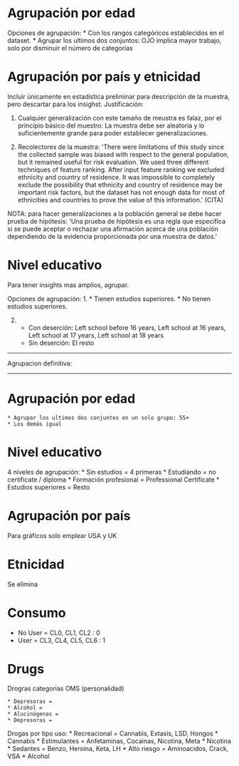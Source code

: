 <h1>Agrupación por edad</h1>

Opciones de agrupación:
    * Con los rangos categóricos establecidos en el dataset. 
    * Agrupar los ultimos dos conjuntos: OJO implica mayor trabajo, solo por disminuir el número de categorías 

<h1> Agrupación por país y etnicidad</h1>

Incluir únicamente en estadística preliminar para descripción de la muestra, pero descartar para los insighst. Justificación:

1. Cualquier generalización con este tamaño de meustra es falaz, por el principio básico del muestro: La muestra debe ser aleatoria y lo suficientemente grande para poder establecer generalizaciones. 

2. Recolectores de la muestra: 'There were limitations of this study since the collected sample was biased
with respect to the general population, but it remained useful for risk evaluation.
We used three different techniques of feature ranking. After input feature ranking
we excluded ethnicity and country of residence. It was impossible to completely
exclude the possibility that ethnicity and country of residence may be important risk
factors, but the dataset has not enough data for most of ethnicities and countries to
prove the value of this information.' (CITA)

NOTA: para hacer generalizaciones a la población general se debe hacer prueba de hipótesis: 
'Una prueba de hipótesis es una regla que especifica si se puede aceptar o rechazar una afirmación acerca de una población dependiendo de la evidencia proporcionada por una muestra de datos.'

<h1> Nivel educativo</h1>

Para tener insights mas amplios, agrupar.

Opciones de agrupación:
1. 
    * Tienen estudios superiores.
    * No tienen estudios superiores.

2. 
    * Con deserción: Left school before 16 years, Left school at 16 years, Left school at 17 years, Left school at 18 years 
    * Sin deserción: El resto
-----------------------

Agrupacion definitiva:

-----------------------
<h1>Agrupación por edad</h1>

    * Agrupar los ultimos dos conjuntos en un solo grupo: 55+
    * Los demás igual

<h1> Nivel educativo</h1>

4 niveles de agrupación: 
    * Sin estudios = 4 primeras
    * Estudiando = no certificate / diploma 
    * Formación profesional = Professional Certificate 
    * Estudios superiores = Resto 

<h1> Agrupación por país </h1>

Para gráficos solo emplear USA y UK 

<h1>Etnicidad </h1>

Se elimina 

<h1> Consumo </h1>

* No User = CL0, CL1, CL2 : 0
* User = CL3, CL4, CL5, CL6 : 1  

<h1> Drugs </h1>

Drogras categorias OMS (personalidad)

    * Depresoras = 
    * Alcohol =
    * Alucinógenas =
    * Depresoras =

Drogas por tipo uso:
    * Recreacional = Cannabis, Extasis, LSD, Hongos 
    * Cannabis 
    * Estimulantes  = Anfetaminas, Cocainas, Nicotina, Meta
    * Nicotina
    * Sedantes = Benzo, Heroina, Keta, LH
    * Alto riesgo = Aminoacidos, Crack, VSA
    * Alcohol